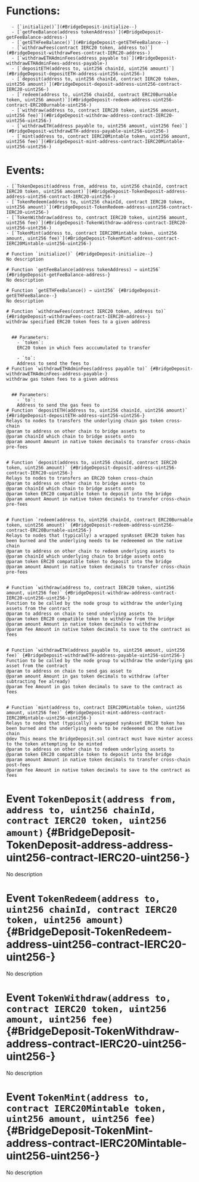 



  # Functions:
      - [`initialize()`](#BridgeDeposit-initialize--)
      - [`getFeeBalance(address tokenAddress)`](#BridgeDeposit-getFeeBalance-address-)
      - [`getETHFeeBalance()`](#BridgeDeposit-getETHFeeBalance--)
      - [`withdrawFees(contract IERC20 token, address to)`](#BridgeDeposit-withdrawFees-contract-IERC20-address-)
      - [`withdrawETHAdminFees(address payable to)`](#BridgeDeposit-withdrawETHAdminFees-address-payable-)
      - [`depositETH(address to, uint256 chainId, uint256 amount)`](#BridgeDeposit-depositETH-address-uint256-uint256-)
      - [`deposit(address to, uint256 chainId, contract IERC20 token, uint256 amount)`](#BridgeDeposit-deposit-address-uint256-contract-IERC20-uint256-)
      - [`redeem(address to, uint256 chainId, contract ERC20Burnable token, uint256 amount)`](#BridgeDeposit-redeem-address-uint256-contract-ERC20Burnable-uint256-)
      - [`withdraw(address to, contract IERC20 token, uint256 amount, uint256 fee)`](#BridgeDeposit-withdraw-address-contract-IERC20-uint256-uint256-)
      - [`withdrawETH(address payable to, uint256 amount, uint256 fee)`](#BridgeDeposit-withdrawETH-address-payable-uint256-uint256-)
      - [`mint(address to, contract IERC20Mintable token, uint256 amount, uint256 fee)`](#BridgeDeposit-mint-address-contract-IERC20Mintable-uint256-uint256-)

  # Events:
    - [`TokenDeposit(address from, address to, uint256 chainId, contract IERC20 token, uint256 amount)`](#BridgeDeposit-TokenDeposit-address-address-uint256-contract-IERC20-uint256-)
    - [`TokenRedeem(address to, uint256 chainId, contract IERC20 token, uint256 amount)`](#BridgeDeposit-TokenRedeem-address-uint256-contract-IERC20-uint256-)
    - [`TokenWithdraw(address to, contract IERC20 token, uint256 amount, uint256 fee)`](#BridgeDeposit-TokenWithdraw-address-contract-IERC20-uint256-uint256-)
    - [`TokenMint(address to, contract IERC20Mintable token, uint256 amount, uint256 fee)`](#BridgeDeposit-TokenMint-address-contract-IERC20Mintable-uint256-uint256-)

    # Function `initialize()` {#BridgeDeposit-initialize--}
    No description
    
    # Function `getFeeBalance(address tokenAddress) → uint256` {#BridgeDeposit-getFeeBalance-address-}
    No description
    
    # Function `getETHFeeBalance() → uint256` {#BridgeDeposit-getETHFeeBalance--}
    No description
    
    # Function `withdrawFees(contract IERC20 token, address to)` {#BridgeDeposit-withdrawFees-contract-IERC20-address-}
    withdraw specified ERC20 token fees to a given address

    
      ## Parameters:
        - `token`:
        ERC20 token in which fees acccumulated to transfer

        - `to`:
        Address to send the fees to
    # Function `withdrawETHAdminFees(address payable to)` {#BridgeDeposit-withdrawETHAdminFees-address-payable-}
    withdraw gas token fees to a given address

    
      ## Parameters:
        - `to`:
        Address to send the gas fees to
    # Function `depositETH(address to, uint256 chainId, uint256 amount)` {#BridgeDeposit-depositETH-address-uint256-uint256-}
    Relays to nodes to transfers the underlying chain gas token cross-chain
    @param to address on other chain to bridge assets to
    @param chainId which chain to bridge assets onto
    @param amount Amount in native token decimals to transfer cross-chain pre-fees

    
    # Function `deposit(address to, uint256 chainId, contract IERC20 token, uint256 amount)` {#BridgeDeposit-deposit-address-uint256-contract-IERC20-uint256-}
    Relays to nodes to transfers an ERC20 token cross-chain
    @param to address on other chain to bridge assets to
    @param chainId which chain to bridge assets onto
    @param token ERC20 compatible token to deposit into the bridge
    @param amount Amount in native token decimals to transfer cross-chain pre-fees

    
    # Function `redeem(address to, uint256 chainId, contract ERC20Burnable token, uint256 amount)` {#BridgeDeposit-redeem-address-uint256-contract-ERC20Burnable-uint256-}
    Relays to nodes that (typically) a wrapped synAsset ERC20 token has been burned and the underlying needs to be redeeemed on the native chain
    @param to address on other chain to redeem underlying assets to
    @param chainId which underlying chain to bridge assets onto
    @param token ERC20 compatible token to deposit into the bridge
    @param amount Amount in native token decimals to transfer cross-chain pre-fees

    
    # Function `withdraw(address to, contract IERC20 token, uint256 amount, uint256 fee)` {#BridgeDeposit-withdraw-address-contract-IERC20-uint256-uint256-}
    Function to be called by the node group to withdraw the underlying assets from the contract
    @param to address on chain to send underlying assets to
    @param token ERC20 compatible token to withdraw from the bridge
    @param amount Amount in native token decimals to withdraw
    @param fee Amount in native token decimals to save to the contract as fees

    
    # Function `withdrawETH(address payable to, uint256 amount, uint256 fee)` {#BridgeDeposit-withdrawETH-address-payable-uint256-uint256-}
    Function to be called by the node group to withdraw the underlying gas asset from the contract
    @param to address on chain to send gas asset to
    @param amount Amount in gas token decimals to withdraw (after subtracting fee already)
    @param fee Amount in gas token decimals to save to the contract as fees

    
    # Function `mint(address to, contract IERC20Mintable token, uint256 amount, uint256 fee)` {#BridgeDeposit-mint-address-contract-IERC20Mintable-uint256-uint256-}
    Relays to nodes that (typically) a wrapped synAsset ERC20 token has been burned and the underlying needs to be redeeemed on the native chain
    @dev This means the BridgeDeposit.sol contract must have minter access to the token attempting to be minted
    @param to address on other chain to redeem underlying assets to
    @param token ERC20 compatible token to deposit into the bridge
    @param amount Amount in native token decimals to transfer cross-chain post-fees
    @param fee Amount in native token decimals to save to the contract as fees

    

  # Event `TokenDeposit(address from, address to, uint256 chainId, contract IERC20 token, uint256 amount)` {#BridgeDeposit-TokenDeposit-address-address-uint256-contract-IERC20-uint256-}
  No description
  
  # Event `TokenRedeem(address to, uint256 chainId, contract IERC20 token, uint256 amount)` {#BridgeDeposit-TokenRedeem-address-uint256-contract-IERC20-uint256-}
  No description
  
  # Event `TokenWithdraw(address to, contract IERC20 token, uint256 amount, uint256 fee)` {#BridgeDeposit-TokenWithdraw-address-contract-IERC20-uint256-uint256-}
  No description
  
  # Event `TokenMint(address to, contract IERC20Mintable token, uint256 amount, uint256 fee)` {#BridgeDeposit-TokenMint-address-contract-IERC20Mintable-uint256-uint256-}
  No description
  

